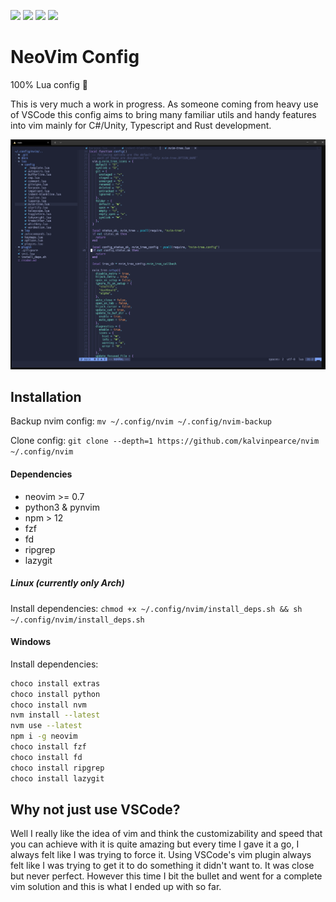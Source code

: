 [<img src="https://img.shields.io/badge/neovim%20-%23559D42.svg?&style=for-the-badge&logo=neovim&logoColor=white"/>][/]
[<img src="https://img.shields.io/badge/unity%20-%23000000.svg?&style=for-the-badge&logo=unity&logoColor=white"/>][/]
[<img src="https://img.shields.io/badge/typescript%20-%232f74c0.svg?&style=for-the-badge&logo=typescript&logoColor=white"/>][/]
[<img src="https://img.shields.io/badge/rust%20-%23DD3A26.svg?&style=for-the-badge&logo=rust&logoColor=white"/>][/]

# NeoVim Config

100% Lua config 🥳

This is very much a work in progress. As someone coming from heavy use of VSCode
this config aims to bring many familiar utils and handy features into vim mainly
for C#/Unity, Typescript and Rust development.

<img src="docs/preview.png" />

## Installation
Backup nvim config:
`mv ~/.config/nvim ~/.config/nvim-backup`

Clone config:
`git clone --depth=1 https://github.com/kalvinpearce/nvim ~/.config/nvim`

#### Dependencies 
* neovim >= 0.7
* python3 & pynvim
* npm > 12
* fzf
* fd
* ripgrep
* lazygit

##### Linux (currently only Arch)
Install dependencies:
`chmod +x ~/.config/nvim/install_deps.sh && sh ~/.config/nvim/install_deps.sh`

#### Windows
Install dependencies:
```bash
choco install extras
choco install python
choco install nvm
nvm install --latest
nvm use --latest
npm i -g neovim
choco install fzf
choco install fd
choco install ripgrep
choco install lazygit
```


## Why not just use VSCode?

Well I really like the idea of vim and think the customizability and speed that
you can achieve with it is quite amazing but every time I gave it a go, I always
felt like I was trying to force it. Using VSCode's vim plugin always felt like I
was trying to get it to do something it didn't want to. It was close but never
perfect. However this time I bit the bullet and went for a complete vim solution
and this is what I ended up with so far.

[/]: https://github.com/kalvinpearce/nvim/
